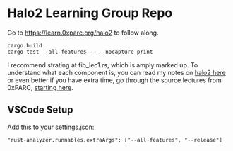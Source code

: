 # Halo2 Learning Group Repo

Go to https://learn.0xparc.org/halo2 to follow along.

```
cargo build
cargo test --all-features -- --nocapture print
```

I recommend strating at fib_lec1.rs, which is amply marked up. To understand what each component is, you can read my notes on [halo2 here](https://www.remnote.com/a/halo2-notes/63c6758305f78c10a175b0c5) or even better if you have extra time, go through the source lectures from 0xPARC, [starting here](https://learn.0xparc.org/materials/halo2/learning-group-1/introduction).

## VSCode Setup

Add this to your settings.json:

```
"rust-analyzer.runnables.extraArgs": ["--all-features", "--release"]
```

